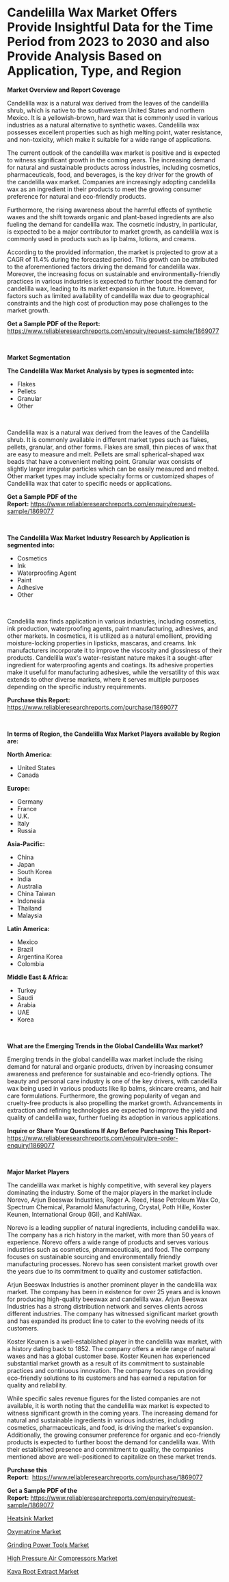 <p><h1>Candelilla Wax Market Offers Provide Insightful Data for the Time Period from 2023 to 2030 and also Provide Analysis Based on Application, Type, and Region</h1></p><p><strong>Market Overview and Report Coverage</strong></p>
<p><p>Candelilla wax is a natural wax derived from the leaves of the candelilla shrub, which is native to the southwestern United States and northern Mexico. It is a yellowish-brown, hard wax that is commonly used in various industries as a natural alternative to synthetic waxes. Candelilla wax possesses excellent properties such as high melting point, water resistance, and non-toxicity, which make it suitable for a wide range of applications.</p><p>The current outlook of the candelilla wax market is positive and is expected to witness significant growth in the coming years. The increasing demand for natural and sustainable products across industries, including cosmetics, pharmaceuticals, food, and beverages, is the key driver for the growth of the candelilla wax market. Companies are increasingly adopting candelilla wax as an ingredient in their products to meet the growing consumer preference for natural and eco-friendly products.</p><p>Furthermore, the rising awareness about the harmful effects of synthetic waxes and the shift towards organic and plant-based ingredients are also fueling the demand for candelilla wax. The cosmetic industry, in particular, is expected to be a major contributor to market growth, as candelilla wax is commonly used in products such as lip balms, lotions, and creams.</p><p>According to the provided information, the market is projected to grow at a CAGR of 11.4% during the forecasted period. This growth can be attributed to the aforementioned factors driving the demand for candelilla wax. Moreover, the increasing focus on sustainable and environmentally-friendly practices in various industries is expected to further boost the demand for candelilla wax, leading to its market expansion in the future. However, factors such as limited availability of candelilla wax due to geographical constraints and the high cost of production may pose challenges to the market growth.</p></p>
<p><strong>Get a Sample PDF of the Report:</strong> <a href="https://www.reliableresearchreports.com/enquiry/request-sample/1869077">https://www.reliableresearchreports.com/enquiry/request-sample/1869077</a></p>
<p>&nbsp;</p>
<p><strong>Market Segmentation</strong></p>
<p><strong>The Candelilla Wax Market Analysis by types is segmented into:</strong></p>
<p><ul><li>Flakes</li><li>Pellets</li><li>Granular</li><li>Other</li></ul></p>
<p>&nbsp;</p>
<p><p>Candelilla wax is a natural wax derived from the leaves of the Candelilla shrub. It is commonly available in different market types such as flakes, pellets, granular, and other forms. Flakes are small, thin pieces of wax that are easy to measure and melt. Pellets are small spherical-shaped wax beads that have a convenient melting point. Granular wax consists of slightly larger irregular particles which can be easily measured and melted. Other market types may include specialty forms or customized shapes of Candelilla wax that cater to specific needs or applications.</p></p>
<p><strong>Get a Sample PDF of the Report:</strong>&nbsp;<a href="https://www.reliableresearchreports.com/enquiry/request-sample/1869077">https://www.reliableresearchreports.com/enquiry/request-sample/1869077</a></p>
<p>&nbsp;</p>
<p><strong>The Candelilla Wax Market Industry Research by Application is segmented into:</strong></p>
<p><ul><li>Cosmetics</li><li>Ink</li><li>Waterproofing Agent</li><li>Paint</li><li>Adhesive</li><li>Other</li></ul></p>
<p>&nbsp;</p>
<p><p>Candelilla wax finds application in various industries, including cosmetics, ink production, waterproofing agents, paint manufacturing, adhesives, and other markets. In cosmetics, it is utilized as a natural emollient, providing moisture-locking properties in lipsticks, mascaras, and creams. Ink manufacturers incorporate it to improve the viscosity and glossiness of their products. Candelilla wax's water-resistant nature makes it a sought-after ingredient for waterproofing agents and coatings. Its adhesive properties make it useful for manufacturing adhesives, while the versatility of this wax extends to other diverse markets, where it serves multiple purposes depending on the specific industry requirements.</p></p>
<p><strong>Purchase this Report:</strong>&nbsp; <a href="https://www.reliableresearchreports.com/purchase/1869077">https://www.reliableresearchreports.com/purchase/1869077</a></p>
<p>&nbsp;</p>
<p><strong>In terms of Region, the Candelilla Wax Market Players available by Region are:</strong></p>
<p>
    <p> <strong> North America: </strong>
        <ul>
            <li>United States</li>
            <li>Canada</li>
        </ul>
        </p> 
    <p> <strong> Europe: </strong>
        <ul>
            <li>Germany</li>
            <li>France</li>
            <li>U.K.</li>
            <li>Italy</li>
            <li>Russia</li>
        </ul>
        </p> 
    <p> <strong> Asia-Pacific: </strong>
        <ul>
            <li>China</li>
            <li>Japan</li>
            <li>South Korea</li>
            <li>India</li>
            <li>Australia</li>
            <li>China Taiwan</li>
            <li>Indonesia</li>
            <li>Thailand</li>
            <li>Malaysia</li>
        </ul>
        </p> 
    <p> <strong> Latin America: </strong>
        <ul>
            <li>Mexico</li>
            <li>Brazil</li>
            <li>Argentina Korea</li>
            <li>Colombia</li>
        </ul>
        </p> 
    <p> <strong> Middle East & Africa: </strong>
        <ul>
            <li>Turkey</li>
            <li>Saudi</li>
            <li>Arabia</li>
            <li>UAE</li>
            <li>Korea</li>
        </ul>
    </p>
    </p>
<p>&nbsp;</p>
<p><strong>What are the Emerging Trends in the Global Candelilla Wax market?</strong></p>
<p><p>Emerging trends in the global candelilla wax market include the rising demand for natural and organic products, driven by increasing consumer awareness and preference for sustainable and eco-friendly options. The beauty and personal care industry is one of the key drivers, with candelilla wax being used in various products like lip balms, skincare creams, and hair care formulations. Furthermore, the growing popularity of vegan and cruelty-free products is also propelling the market growth. Advancements in extraction and refining technologies are expected to improve the yield and quality of candelilla wax, further fueling its adoption in various applications.</p></p>
<p><strong>Inquire or Share Your Questions If Any Before Purchasing This Report</strong>- <a href="https://www.reliableresearchreports.com/enquiry/pre-order-enquiry/1869077">https://www.reliableresearchreports.com/enquiry/pre-order-enquiry/1869077</a></p>
<p>&nbsp;</p>
<p><strong>Major Market Players</strong></p>
<p><p>The candelilla wax market is highly competitive, with several key players dominating the industry. Some of the major players in the market include Norevo, Arjun Beeswax Industries, Roger A. Reed, Hase Petroleum Wax Co, Spectrum Chemical, Paramold Manufacturing, Crystal, Poth Hille, Koster Keunen, International Group (IGI), and KahlWax.</p><p>Norevo is a leading supplier of natural ingredients, including candelilla wax. The company has a rich history in the market, with more than 50 years of experience. Norevo offers a wide range of products and serves various industries such as cosmetics, pharmaceuticals, and food. The company focuses on sustainable sourcing and environmentally friendly manufacturing processes. Norevo has seen consistent market growth over the years due to its commitment to quality and customer satisfaction.</p><p>Arjun Beeswax Industries is another prominent player in the candelilla wax market. The company has been in existence for over 25 years and is known for producing high-quality beeswax and candelilla wax. Arjun Beeswax Industries has a strong distribution network and serves clients across different industries. The company has witnessed significant market growth and has expanded its product line to cater to the evolving needs of its customers.</p><p>Koster Keunen is a well-established player in the candelilla wax market, with a history dating back to 1852. The company offers a wide range of natural waxes and has a global customer base. Koster Keunen has experienced substantial market growth as a result of its commitment to sustainable practices and continuous innovation. The company focuses on providing eco-friendly solutions to its customers and has earned a reputation for quality and reliability.</p><p>While specific sales revenue figures for the listed companies are not available, it is worth noting that the candelilla wax market is expected to witness significant growth in the coming years. The increasing demand for natural and sustainable ingredients in various industries, including cosmetics, pharmaceuticals, and food, is driving the market's expansion. Additionally, the growing consumer preference for organic and eco-friendly products is expected to further boost the demand for candelilla wax. With their established presence and commitment to quality, the companies mentioned above are well-positioned to capitalize on these market trends.</p></p>
<p><strong>Purchase this Report:</strong>&nbsp;&nbsp;<a href="https://www.reliableresearchreports.com/purchase/1869077">https://www.reliableresearchreports.com/purchase/1869077</a></p>
<p></p>
<p><strong>Get a Sample PDF of the Report:</strong>&nbsp;<a href="https://www.reliableresearchreports.com/enquiry/request-sample/1869077">https://www.reliableresearchreports.com/enquiry/request-sample/1869077</a></p>
<p><p><a href="https://medium.com/@abhishekreliable23/heatsink-market-furnishes-information-on-market-share-market-trends-and-market-growth-8c6717208b19">Heatsink Market</a></p><p><a href="https://github.com/FassouRP/Market-Research-Report-List-1/blob/main/oxymatrine-market.md">Oxymatrine Market</a></p><p><a href="https://medium.com/@amrutreliable23/grinding-power-tools-nbsp-market-focuses-on-market-share-size-and-projected-forecast-till-2030-adc449cce9c5">Grinding Power Tools Market</a></p><p><a href="https://medium.com/@robinsinghrp23/high-pressure-air-compressors-market-analysis-and-sze-forecasted-for-period-from-2023-to-2030-192dc47f2e8c">High Pressure Air Compressors Market</a></p><p><a href="https://github.com/ashepherd82/Market-Research-Report-List-1/blob/main/kava-root-extract-market.md">Kava Root Extract Market</a></p></p>